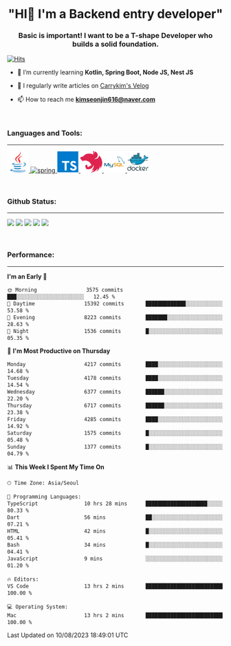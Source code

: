 <h1 align="center">"HI👋 I'm a Backend entry developer" </h1>
<h3 align="center">Basic is important! I want to be a T-shape Developer who builds a solid foundation.</h3>

[![Hits](https://hits.seeyoufarm.com/api/count/incr/badge.svg?url=https%3A%2F%2Fgithub.com%2Fgimseonjin&count_bg=%2318BFE5&title_bg=%23555555&icon=ko-fi.svg&icon_color=%23E7E7E7&title=hits&edge_flat=false)](https://hits.seeyoufarm.com)

- 🌱 I’m currently learning **Kotlin, Spring Boot, Node JS, Nest JS**

- 📝 I regularly write articles on [Carrykim's Velog](https://velog.io/@carrykim)

- 📫 How to reach me **kimseonjin616@naver.com**

<br/>

<h3 align="left">Languages and Tools:</h3>

***

<p align="left"> 
 <a href="https://www.java.com" target="_blank" rel="noreferrer"> <img src="https://raw.githubusercontent.com/devicons/devicon/master/icons/java/java-original.svg" alt="java" width="10%" height="10%"/> </a>
 <a href="https://spring.io/" target="_blank" rel="noreferrer"> <img src="https://www.vectorlogo.zone/logos/springio/springio-icon.svg" alt="spring" width="10%" height="10%"/> </a>
  <a href="https://www.typescriptlang.org/" target="_blank" rel="noreferrer"> <img src="https://raw.githubusercontent.com/devicons/devicon/master/icons/typescript/typescript-original.svg" alt="typescript" width="10%" height="10%"/> </a>
<a href="https://nestjs.com/" target="_blank" rel="noreferrer"> <img src="https://raw.githubusercontent.com/devicons/devicon/master/icons/nestjs/nestjs-plain.svg" alt="nestjs" width="10%" height="10%"/> </a> 
<a href="https://www.mysql.com/" target="_blank" rel="noreferrer"> <img src="https://raw.githubusercontent.com/devicons/devicon/master/icons/mysql/mysql-original-wordmark.svg" alt="mysql" width="10%" height="10%"/>  </a>
 <a href="https://www.docker.com/" target="_blank" rel="noreferrer"> <img src="https://raw.githubusercontent.com/devicons/devicon/master/icons/docker/docker-original-wordmark.svg" alt="docker" width="10%" height="10%"/> </a>
 </p>
</p>

<br/>

<h3 align="left">Github Status:</h3>

***

![](http://github-profile-summary-cards.vercel.app/api/cards/profile-details?username=gimseonjin&theme=nord_bright)
![](http://github-profile-summary-cards.vercel.app/api/cards/repos-per-language?username=gimseonjin&theme=nord_bright)
![](http://github-profile-summary-cards.vercel.app/api/cards/most-commit-language?username=gimseonjin&theme=nord_bright)
![](http://github-profile-summary-cards.vercel.app/api/cards/stats?username=gimseonjin&theme=nord_bright)
![](http://github-profile-summary-cards.vercel.app/api/cards/productive-time?username=gimseonjin&theme=nord_bright&utcOffset=8)


<br/>

<h3 align="left">Performance:</h3>

***

<!--START_SECTION:waka-->
**I'm an Early 🐤** 

```text
🌞 Morning                3575 commits        ███░░░░░░░░░░░░░░░░░░░░░░   12.45 % 
🌆 Daytime                15392 commits       █████████████░░░░░░░░░░░░   53.58 % 
🌃 Evening                8223 commits        ███████░░░░░░░░░░░░░░░░░░   28.63 % 
🌙 Night                  1536 commits        █░░░░░░░░░░░░░░░░░░░░░░░░   05.35 % 
```
📅 **I'm Most Productive on Thursday** 

```text
Monday                   4217 commits        ████░░░░░░░░░░░░░░░░░░░░░   14.68 % 
Tuesday                  4178 commits        ████░░░░░░░░░░░░░░░░░░░░░   14.54 % 
Wednesday                6377 commits        ██████░░░░░░░░░░░░░░░░░░░   22.20 % 
Thursday                 6717 commits        ██████░░░░░░░░░░░░░░░░░░░   23.38 % 
Friday                   4285 commits        ████░░░░░░░░░░░░░░░░░░░░░   14.92 % 
Saturday                 1575 commits        █░░░░░░░░░░░░░░░░░░░░░░░░   05.48 % 
Sunday                   1377 commits        █░░░░░░░░░░░░░░░░░░░░░░░░   04.79 % 
```


📊 **This Week I Spent My Time On** 

```text
🕑︎ Time Zone: Asia/Seoul

💬 Programming Languages: 
TypeScript               10 hrs 28 mins      ████████████████████░░░░░   80.33 % 
Dart                     56 mins             ██░░░░░░░░░░░░░░░░░░░░░░░   07.21 % 
HTML                     42 mins             █░░░░░░░░░░░░░░░░░░░░░░░░   05.41 % 
Bash                     34 mins             █░░░░░░░░░░░░░░░░░░░░░░░░   04.41 % 
JavaScript               9 mins              ░░░░░░░░░░░░░░░░░░░░░░░░░   01.20 % 

🔥 Editors: 
VS Code                  13 hrs 2 mins       █████████████████████████   100.00 % 

💻 Operating System: 
Mac                      13 hrs 2 mins       █████████████████████████   100.00 % 
```


 Last Updated on 10/08/2023 18:49:01 UTC
<!--END_SECTION:waka-->

<div align="center">
  
